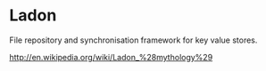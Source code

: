 Ladon
=====

File repository and synchronisation framework for key value stores.

http://en.wikipedia.org/wiki/Ladon_%28mythology%29
